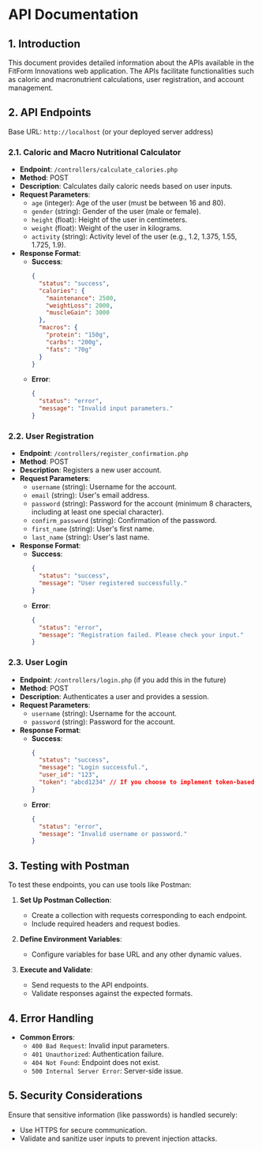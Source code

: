 # API Documentation

## 1. Introduction

This document provides detailed information about the APIs available in the FitForm Innovations web application. The APIs facilitate functionalities such as caloric and macronutrient calculations, user registration, and account management.

## 2. API Endpoints

Base URL: `http://localhost` (or your deployed server address)

### 2.1. Caloric and Macro Nutritional Calculator

- **Endpoint**: `/controllers/calculate_calories.php`
- **Method**: POST
- **Description**: Calculates daily caloric needs based on user inputs.
- **Request Parameters**:
  - `age` (integer): Age of the user (must be between 16 and 80).
  - `gender` (string): Gender of the user (male or female).
  - `height` (float): Height of the user in centimeters.
  - `weight` (float): Weight of the user in kilograms.
  - `activity` (string): Activity level of the user (e.g., 1.2, 1.375, 1.55, 1.725, 1.9).
- **Response Format**:
  - **Success**:
    ```json
    {
      "status": "success",
      "calories": {
        "maintenance": 2500,
        "weightLoss": 2000,
        "muscleGain": 3000
      },
      "macros": {
        "protein": "150g",
        "carbs": "200g",
        "fats": "70g"
      }
    }
    ```
  - **Error**:
    ```json
    {
      "status": "error",
      "message": "Invalid input parameters."
    }
    ```

### 2.2. User Registration

- **Endpoint**: `/controllers/register_confirmation.php`
- **Method**: POST
- **Description**: Registers a new user account.
- **Request Parameters**:
  - `username` (string): Username for the account.
  - `email` (string): User's email address.
  - `password` (string): Password for the account (minimum 8 characters, including at least one special character).
  - `confirm_password` (string): Confirmation of the password.
  - `first_name` (string): User's first name.
  - `last_name` (string): User's last name.
- **Response Format**:
  - **Success**:
    ```json
    {
      "status": "success",
      "message": "User registered successfully."
    }
    ```
  - **Error**:
    ```json
    {
      "status": "error",
      "message": "Registration failed. Please check your input."
    }
    ```

### 2.3. User Login

- **Endpoint**: `/controllers/login.php` (if you add this in the future)
- **Method**: POST
- **Description**: Authenticates a user and provides a session.
- **Request Parameters**:
  - `username` (string): Username for the account.
  - `password` (string): Password for the account.
- **Response Format**:
  - **Success**:
    ```json
    {
      "status": "success",
      "message": "Login successful.",
      "user_id": "123",
      "token": "abcd1234" // If you choose to implement token-based authentication
    }
    ```
  - **Error**:
    ```json
    {
      "status": "error",
      "message": "Invalid username or password."
    }
    ```

## 3. Testing with Postman

To test these endpoints, you can use tools like Postman:

1. **Set Up Postman Collection**:
   - Create a collection with requests corresponding to each endpoint.
   - Include required headers and request bodies.

2. **Define Environment Variables**:
   - Configure variables for base URL and any other dynamic values.

3. **Execute and Validate**:
   - Send requests to the API endpoints.
   - Validate responses against the expected formats.

## 4. Error Handling

- **Common Errors**:
  - `400 Bad Request`: Invalid input parameters.
  - `401 Unauthorized`: Authentication failure.
  - `404 Not Found`: Endpoint does not exist.
  - `500 Internal Server Error`: Server-side issue.

## 5. Security Considerations

Ensure that sensitive information (like passwords) is handled securely:

- Use HTTPS for secure communication.
- Validate and sanitize user inputs to prevent injection attacks.